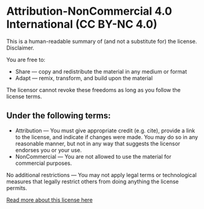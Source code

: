 # Attribution-NonCommercial 4.0 International (CC BY-NC 4.0)

This is a human-readable summary of (and not a substitute for) the license. Disclaimer.

You are free to:

- Share — copy and redistribute the material in any medium or format
- Adapt — remix, transform, and build upon the material

The licensor cannot revoke these freedoms as long as you follow the license terms.

## Under the following terms:

- Attribution — You must give appropriate credit (e.g. cite), provide a link to the license, and indicate if changes were made. You may do so in any reasonable manner, but not in any way that suggests the licensor endorses you or your use.
- NonCommercial — You are not allowed to use the material for commercial purposes.

No additional restrictions — You may not apply legal terms or technological measures that legally restrict others from doing anything the license permits.

[Read more about this license here](https://github.com/Gibberlings3/GitHub-Templates/blob/master/License-Templates/CC-BY-NC-4.0/LICENSE-CC-BY-NC-4.0.md)
